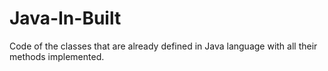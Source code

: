 # Java-In-Built
Code of the classes that are already defined in Java language with all their methods implemented.
